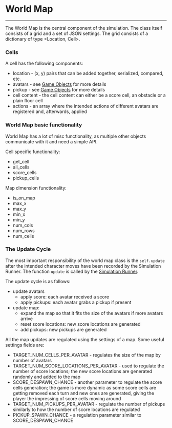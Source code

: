 # World Map

---

The World Map is the central component of the simulation. The class itself consists of a grid and a set of JSON settings. The grid consists of a dictionary of type <Location, Cell>.

### Cells

A cell has the following components:
* location - (x, y) pairs that can be added together, serialized, compared, etc.
* avatars - see [Game Objects](game-objects) for more details
* pickup - see [Game Objects](game-objects) for more details
* cell content - the cell content can either be a score cell, an obstacle or a plain floor cell
* actions - an array where the intended actions of different avatars are registered and, afterwards, applied

### World Map basic functionality 

World Map has a lot of misc functionality, as multiple other objects communicate with it and need a simple API. 

Cell specific functionality:
* get_cell
* all_cells
* score_cells
* pickup_cells

Map dimension functionality:
* is_on_map
* max_x
* max_y
* min_x
* min_y
* num_cols
* num_rows
* num_cells

### The Update Cycle 

The most important responsibility of the world map class is the `self.update` after the intended character moves have been recorded by the Simulation Runner. The function `update` is called by the [Simulation Runner](simulation-runner). 

The update cycle is as follows:
* update avatars
   * apply score: each avatar received a score
   * apply pickups: each avatar grabs a pickup if present
* update map:
   * expand the map so that it fits the size of the avatars if more avatars arrive
   * reset score locations: new score locations are generated
   * add pickups: new pickups are generated

All the map updates are regulated using the settings of a map. Some useful settings fields are:
* TARGET_NUM_CELLS_PER_AVATAR - regulates the size of the map by number of avatars
* TARGET_NUM_SCORE_LOCATIONS_PER_AVATAR - used to regulate the number of score locations; the new score locations are generated randomly and added to the map
* SCORE_DESPAWN_CHANCE - another parameter to regulate the score cells generation; the game is more dynamic as some score cells are getting removed each turn and new ones are generated, giving the player the impressing of score cells moving around
* TARGET_NUM_PICKUPS_PER_AVATAR - regulate the number of pickups similarly to how the number of score locations are regulated
* PICKUP_SPAWN_CHANCE - a regulation parameter similar to SCORE_DESPAWN_CHANCE 

[simulation-runner]: simulation-runner.md